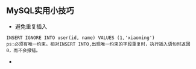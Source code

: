 ## MySQL实用小技巧 ##

* 避免重复插入
```
INSERT IGNORE INTO user(id, name) VALUES (1,'xiaoming')
ps:必须有唯一约束。相对INSERT INTO,出现唯一约束的字段重复时，执行插入语句时返回0，而不会报错。
```
* ​